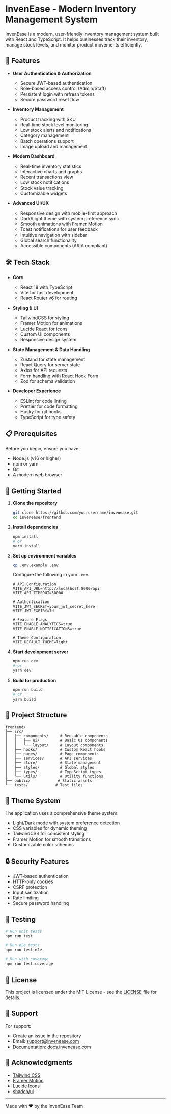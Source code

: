 # InvenEase - Modern Inventory Management System

InvenEase is a modern, user-friendly inventory management system built with React and TypeScript. It helps businesses track their inventory, manage stock levels, and monitor product movements efficiently.

## 🚀 Features

- **User Authentication & Authorization**
  - Secure JWT-based authentication
  - Role-based access control (Admin/Staff)
  - Persistent login with refresh tokens
  - Secure password reset flow

- **Inventory Management**
  - Product tracking with SKU
  - Real-time stock level monitoring
  - Low stock alerts and notifications
  - Category management
  - Batch operations support
  - Image upload and management

- **Modern Dashboard**
  - Real-time inventory statistics
  - Interactive charts and graphs
  - Recent transactions view
  - Low stock notifications
  - Stock value tracking
  - Customizable widgets

- **Advanced UI/UX**
  - Responsive design with mobile-first approach
  - Dark/Light theme with system preference sync
  - Smooth animations with Framer Motion
  - Toast notifications for user feedback
  - Intuitive navigation with sidebar
  - Global search functionality
  - Accessible components (ARIA compliant)

## 🛠️ Tech Stack

- **Core**
  - React 18 with TypeScript
  - Vite for fast development
  - React Router v6 for routing

- **Styling & UI**
  - TailwindCSS for styling
  - Framer Motion for animations
  - Lucide React for icons
  - Custom UI components
  - Responsive design system

- **State Management & Data Handling**
  - Zustand for state management
  - React Query for server state
  - Axios for API requests
  - Form handling with React Hook Form
  - Zod for schema validation

- **Developer Experience**
  - ESLint for code linting
  - Prettier for code formatting
  - Husky for git hooks
  - TypeScript for type safety

## 📋 Prerequisites

Before you begin, ensure you have:

- Node.js (v16 or higher)
- npm or yarn
- Git
- A modern web browser

## 🚀 Getting Started

1. **Clone the repository**

   ```bash
   git clone https://github.com/yourusername/invenease.git
   cd invenease/frontend
   ```

2. **Install dependencies**

   ```bash
   npm install
   # or
   yarn install
   ```

3. **Set up environment variables**

   ```bash
   cp .env.example .env
   ```

   Configure the following in your `.env`:

   ```env
   # API Configuration
   VITE_API_URL=http://localhost:8000/api
   VITE_API_TIMEOUT=30000

   # Authentication
   VITE_JWT_SECRET=your_jwt_secret_here
   VITE_JWT_EXPIRY=7d

   # Feature Flags
   VITE_ENABLE_ANALYTICS=true
   VITE_ENABLE_NOTIFICATIONS=true

   # Theme Configuration
   VITE_DEFAULT_THEME=light
   ```

4. **Start development server**

   ```bash
   npm run dev
   # or
   yarn dev
   ```

5. **Build for production**

   ```bash
   npm run build
   # or
   yarn build
   ```

## 🤝 Project Structure

```
frontend/
├── src/
│   ├── components/     # Reusable components
│   │   ├── ui/         # Basic UI components
│   │   └── layout/     # Layout components
│   ├── hooks/          # Custom React hooks
│   ├── pages/          # Page components
│   ├── services/       # API services
│   ├── store/          # State management
│   ├── styles/         # Global styles
│   ├── types/          # TypeScript types
│   └── utils/          # Utility functions
├── public/            # Static assets
└── tests/            # Test files
```

## 🎨 Theme System

The application uses a comprehensive theme system:

- Light/Dark mode with system preference detection
- CSS variables for dynamic theming
- TailwindCSS for consistent styling
- Framer Motion for smooth transitions
- Customizable color schemes

## 🔒 Security Features

- JWT-based authentication
- HTTP-only cookies
- CSRF protection
- Input sanitization
- Rate limiting
- Secure password handling

## 🧪 Testing

```bash
# Run unit tests
npm run test

# Run e2e tests
npm run test:e2e

# Run with coverage
npm run test:coverage
```

## 📝 License

This project is licensed under the MIT License - see the [LICENSE](LICENSE) file for details.

## 🤝 Support

For support:

- Create an issue in the repository
- Email: <support@invenease.com>
- Documentation: [docs.invenease.com](https://docs.invenease.com)

## 🙏 Acknowledgments

- [Tailwind CSS](https://tailwindcss.com/)
- [Framer Motion](https://www.framer.com/motion/)
- [Lucide Icons](https://lucide.dev/)
- [shadcn/ui](https://ui.shadcn.com/)

---

Made with ❤️ by the InvenEase Team
